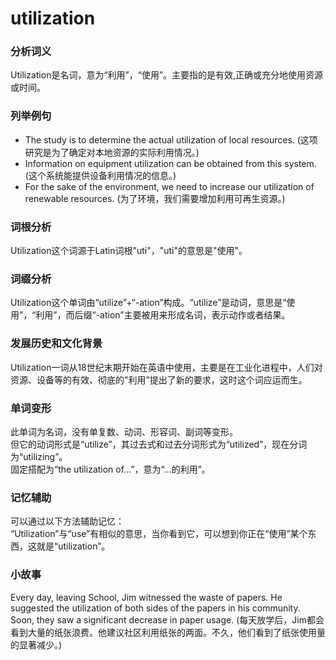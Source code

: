 # utilization

### 分析词义

  

Utilization是名词，意为“利用”，“使用”。主要指的是有效,正确或充分地使用资源或时间。

  

### 列举例句

  

*   The study is to determine the actual utilization of local resources. (这项研究是为了确定对本地资源的实际利用情况。)
*   Information on equipment utilization can be obtained from this system. (这个系统能提供设备利用情况的信息。)
*   For the sake of the environment, we need to increase our utilization of renewable resources. (为了环境，我们需要增加利用可再生资源。)

  

### 词根分析

  

Utilization这个词源于Latin词根"uti"，"uti"的意思是"使用"。

  

### 词缀分析

  

Utilization这个单词由“utilize”+“-ation”构成。“utilize”是动词，意思是“使用”，“利用”，而后缀“-ation”主要被用来形成名词，表示动作或者结果。

  

### 发展历史和文化背景

  

Utilization一词从18世纪末期开始在英语中使用，主要是在工业化进程中，人们对资源、设备等的有效、彻底的"利用”提出了新的要求，这时这个词应运而生。

  

### 单词变形

  

此单词为名词，没有单复数、动词、形容词、副词等变形。  
但它的动词形式是“utilize”，其过去式和过去分词形式为“utilized”，现在分词为“utilizing”。  
固定搭配为“the utilization of...”，意为“…的利用”。

  

### 记忆辅助

  

可以通过以下方法辅助记忆：  
“Utilization”与“use”有相似的意思，当你看到它，可以想到你正在“使用”某个东西，这就是“utilization”。

  

### 小故事

  

Every day, leaving School, Jim witnessed the waste of papers. He suggested the utilization of both sides of the papers in his community. Soon, they saw a significant decrease in paper usage. (每天放学后，Jim都会看到大量的纸张浪费。他建议社区利用纸张的两面。不久，他们看到了纸张使用量的显著减少。)
